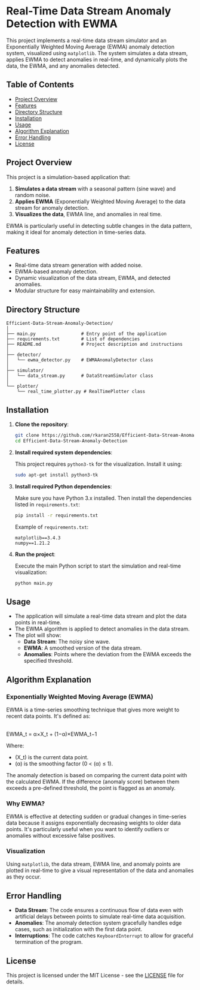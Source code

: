 
# Real-Time Data Stream Anomaly Detection with EWMA

This project implements a real-time data stream simulator and an Exponentially Weighted Moving Average (EWMA) anomaly detection system, visualized using `matplotlib`. The system simulates a data stream, applies EWMA to detect anomalies in real-time, and dynamically plots the data, the EWMA, and any anomalies detected.

## Table of Contents

- [Project Overview](#project-overview)
- [Features](#features)
- [Directory Structure](#directory-structure)
- [Installation](#installation)
- [Usage](#usage)
- [Algorithm Explanation](#algorithm-explanation)
- [Error Handling](#error-handling)
- [License](#license)

## Project Overview

This project is a simulation-based application that:
1. **Simulates a data stream** with a seasonal pattern (sine wave) and random noise.
2. **Applies EWMA** (Exponentially Weighted Moving Average) to the data stream for anomaly detection.
3. **Visualizes the data**, EWMA line, and anomalies in real time.

EWMA is particularly useful in detecting subtle changes in the data pattern, making it ideal for anomaly detection in time-series data.

## Features

- Real-time data stream generation with added noise.
- EWMA-based anomaly detection.
- Dynamic visualization of the data stream, EWMA, and detected anomalies.
- Modular structure for easy maintainability and extension.
  
## Directory Structure

```
Efficient-Data-Stream-Anomaly-Detection/
│
├── main.py                 # Entry point of the application
├── requirements.txt        # List of dependencies
├── README.md               # Project description and instructions
│
├── detector/
│   └── ewma_detector.py    # EWMAAnomalyDetector class
│
├── simulator/
│   └── data_stream.py      # DataStreamSimulator class
│
└── plotter/
    └── real_time_plotter.py # RealTimePlotter class
```

## Installation

1. **Clone the repository**:

   ```bash
   git clone https://github.com/rkaran2558/Efficient-Data-Stream-Anomaly-Detection.git
   cd Efficient-Data-Stream-Anomaly-Detection
   ```
2. **Install required system dependencies**:

   This project requires `python3-tk` for the visualization. Install it using:

   ```bash
   sudo apt-get install python3-tk
   ```
3. **Install required Python dependencies**:

   Make sure you have Python 3.x installed. Then install the dependencies listed in `requirements.txt`:

   ```bash
   pip install -r requirements.txt
   ```

   Example of `requirements.txt`:

   ```
   matplotlib==3.4.3
   numpy==1.21.2
   ```


3. **Run the project**:

   Execute the main Python script to start the simulation and real-time visualization:

   ```bash
   python main.py
   ```

## Usage

- The application will simulate a real-time data stream and plot the data points in real-time.
- The EWMA algorithm is applied to detect anomalies in the data stream.
- The plot will show:
  - **Data Stream**: The noisy sine wave.
  - **EWMA**: A smoothed version of the data stream.
  - **Anomalies**: Points where the deviation from the EWMA exceeds the specified threshold.
  
## Algorithm Explanation

### Exponentially Weighted Moving Average (EWMA)
EWMA is a time-series smoothing technique that gives more weight to recent data points. It's defined as:

\
	EWMA_t = α×X_t + (1−α)×EWMA_t−1

Where:
- \(X_t) is the current data point.
- \(α) is the smoothing factor (0 < (α) ≤ 1).
  
The anomaly detection is based on comparing the current data point with the calculated EWMA. If the difference (anomaly score) between them exceeds a pre-defined threshold, the point is flagged as an anomaly.

### Why EWMA?
EWMA is effective at detecting sudden or gradual changes in time-series data because it assigns exponentially decreasing weights to older data points. It's particularly useful when you want to identify outliers or anomalies without excessive false positives.

### Visualization
Using `matplotlib`, the data stream, EWMA line, and anomaly points are plotted in real-time to give a visual representation of the data and anomalies as they occur.

## Error Handling

- **Data Stream**: The code ensures a continuous flow of data even with artificial delays between points to simulate real-time data acquisition.
- **Anomalies**: The anomaly detection system gracefully handles edge cases, such as initialization with the first data point.
- **Interruptions**: The code catches `KeyboardInterrupt` to allow for graceful termination of the program.

## License

This project is licensed under the MIT License - see the [LICENSE](LICENSE) file for details.

